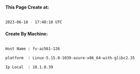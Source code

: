 
   
#### This Page Create at:

```bash

2023-06-18 - 17:40:10 UTC

```

#### Create By Machine:

```bash

Host Name : fv-az561-126

platform  : Linux-5.15.0-1039-azure-x86_64-with-glibc2.35

Ip Local  : 10.1.0.39

```

